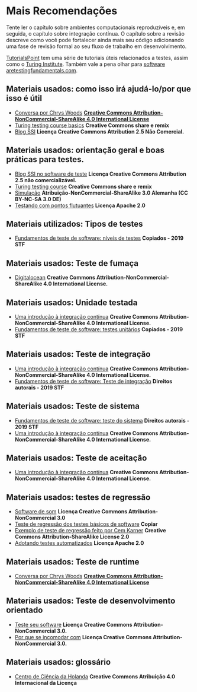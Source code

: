 # Mais Recomendações

Tente ler o capítulo sobre ambientes computacionais reproduzíveis e, em seguida, o capítulo sobre integração contínua. O capítulo sobre a revisão descreve como você pode fortalecer ainda mais seu código adicionando uma fase de revisão formal ao seu fluxo de trabalho em desenvolvimento.

[TutorialsPoint](https://www.tutorialspoint.com/software_testing/) tem uma série de tutoriais úteis relacionados a testes, assim como o [Turing Institute](https://alan-turing-institute.github.io/rsd-engineeringcourse/ch03tests/01testingbasics.html). Também vale a pena olhar para [software aretestingfundamentals.com](http://softwaretestingfundamentals.com).

## Materiais usados: como isso irá ajudá-lo/por que isso é útil

- [Conversa por Chrys Woods](https://drive.google.com/file/d/1CBTAhCVixccui1DjeUT13qh6ga5SDXjl/view) [**Creative Commons Attribution-NonCommercial-ShareAlike 4.0 International License**](https://chryswoods.com/main/copyright.html)
- [Turing testing course basics](https://alan-turing-institute.github.io/rsd-engineeringcourse/ch03tests/01testingbasics.html) **Creative Commons share e remix**
- [Blog SSI](https://www.software.ac.uk/resources/guides/testing-your-software?_ga=2.39233514.830272891.1552653652-1336468516.1531506806) **Licença Creative Commons Attribution 2.5 Não Comercial.**

## Materiais usados: orientação geral e boas práticas para testes.

- [Blog SSI no software de teste](https://www.software.ac.uk/resources/guides/testing-your-software?_ga=2.39233514.830272891.1552653652-1336468516.1531506806) **Licença Creative Commons Attribution 2.5 não comercializável.**
- [Turing testing course](https://alan-turing-institute.github.io/rsd-engineeringcourse/ch03tests/03pytest.html) **Creative Commons share e remix**
- [Simulação](https://www.vogella.com/tutorials/Mockito/article.html) **Atribuição-NonCommercial-ShareAlike 3.0 Alemanha (CC BY-NC-SA 3.0 DE)**
- [Testando com pontos flutuantes](https://github.com/softwaresaved/automated_testing/blob/master/README.md) **Licença Apache 2.0**

## Materiais utilizados: Tipos de testes

- [Fundamentos de teste de software: níveis de testes](http://softwaretestingfundamentals.com/software-testing-levels/) **Copiados - 2019 STF**

## Materiais usados: Teste de fumaça

- [Digitalocean](https://www.digitalocean.com/community/tutorials/an-introduction-to-continuous-integration-delivery-and-deployment) **Creative Commons Attribution-NonCommercial-ShareAlike 4.0 International License.**

## Materiais usados: Unidade testada

- [Uma introdução à integração contínua](https://www.digitalocean.com/community/tutorials/an-introduction-to-continuous-integration-delivery-and-deployment) **Creative Commons Attribution-NonCommercial-ShareAlike 4.0 International License.**
- [Fundamentos de teste de software: testes unitários](http://softwaretestingfundamentals.com/unit-testing/) **Copiados - 2019 STF**

## Materiais usados: Teste de integração

- [Uma introdução à integração contínua](https://www.digitalocean.com/community/tutorials/an-introduction-to-continuous-integration-delivery-and-deployment) **Creative Commons Attribution-NonCommercial-ShareAlike 4.0 International License.**
- [Fundamentos de teste de software: Teste de integração](http://softwaretestingfundamentals.com/integration-testing/) **Direitos autorais - 2019 STF**

## Materiais usados: Teste de sistema

- [Fundamentos de teste de software: teste do sistema](http://softwaretestingfundamentals.com/system-testing/) **Direitos autorais - 2019 STF**
- [Uma introdução à integração contínua](https://www.digitalocean.com/community/tutorials/an-introduction-to-continuous-integration-delivery-and-deployment) **Creative Commons Attribution-NonCommercial-ShareAlike 4.0 International License.**

## Materiais usados: Teste de aceitação
- [Uma introdução à integração contínua](https://www.digitalocean.com/community/tutorials/an-introduction-to-continuous-integration-delivery-and-deployment) **Creative Commons Attribution-NonCommercial-ShareAlike 4.0 International License.**

## Materiais usados: testes de regressão

- [Software de som](http://soundsoftware.ac.uk/unit-testing-why-bother/) **Licença Creative Commons Attribution-NonCommercial 3.0**
- [Teste de regressão dos testes básicos de software](http://softwaretestingfundamentals.com/regression-testing/) **Copiar**
- [Exemplo de teste de regressão feito por Cem Karner](http://www.testingeducation.org/k04/RegressionExamples.htm) **Creative Commons Attribution-ShareAlike License 2.0**
- [Adotando testes automatizados](https://github.com/softwaresaved/automated_testing/blob/master/README.md) **Licença Apache 2.0**

## Materiais usados: Teste de runtime

- [Conversa por Chrys Woods](https://drive.google.com/file/d/1CBTAhCVixccui1DjeUT13qh6ga5SDXjl/view) [**Creative Commons Attribution-NonCommercial-ShareAlike 4.0 International License**](https://chryswoods.com/main/copyright.html)

## Materiais usados: Teste de desenvolvimento orientado

- [Teste seu software](https://software.ac.uk/resources/guides/testing-your-software) **Licença Creative Commons Attribution-NonCommercial 3.0.**
- [Por que se incomodar com](http://soundsoftware.ac.uk/unit-testing-why-bother/) **Licença Creative Commons Attribution-NonCommercial 3.0.**

## Materiais usados: glossário

- [Centro de Ciência da Holanda](https://guide.esciencecenter.nl/best_practices/testing.html) **Creative Commons Atribuição 4.0 Internacional da Licença**
